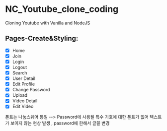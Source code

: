 # NC_Youtube_clone_coding

Cloning Youtube with Vanilla and NodeJS

## Pages-Create&Styling:

- [x] Home
- [x] Join
- [x] Login
- [x] Logout
- [x] Search
- [x] User Detail
- [x] Edit Profile
- [x] Change Password
- [x] Upload
- [x] Video Detail
- [x] Edit Video

폰트는 나눔스퀘어 통일 --> Password에 사용될 특수 기호에 대한 폰트가 없어 텍스트가 보이지 않는 현상 발생 , password에 한해서 글꼴 변경 


